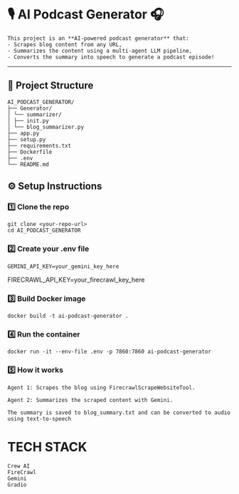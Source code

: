 # 🎙️ AI Podcast Generator 🎧

    This project is an **AI-powered podcast generator** that:
    - Scrapes blog content from any URL,
    - Summarizes the content using a multi-agent LLM pipeline,
    - Converts the summary into speech to generate a podcast episode!

---

## 📂 Project Structure

    AI_PODCAST_GENERATOR/
    ├── Generator/
    │ └── summarizer/
    │ ├── init.py
    │ └── blog_summarizer.py
    ├── app.py
    ├── setup.py
    ├── requirements.txt
    ├── Dockerfile
    ├── .env
    └── README.md

## ⚙️ Setup Instructions

### 1️⃣ Clone the repo

    git clone <your-repo-url>
    cd AI_PODCAST_GENERATOR

### 2️⃣ Create your .env file

    GEMINI_API_KEY=your_gemini_key_here
FIRECRAWL_API_KEY=your_firecrawl_key_here

### 3️⃣ Build Docker image

    docker build -t ai-podcast-generator .

### 4️⃣ Run the container

    docker run -it --env-file .env -p 7860:7860 ai-podcast-generator

### 5️⃣ How it works 

    Agent 1: Scrapes the blog using FirecrawlScrapeWebsiteTool.

    Agent 2: Summarizes the scraped content with Gemini.

    The summary is saved to blog_summary.txt and can be converted to audio using text-to-speech


# TECH STACK

    Crew AI
    FireCrawl
    Gemini
    Gradio